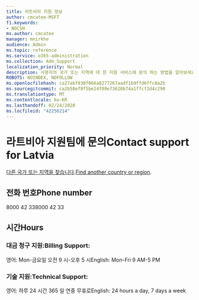 ```yaml
---
title: 라트비아 지원 정보
author: cmcatee-MSFT
f1.keywords:
- NOCSH
ms.author: cmcatee
manager: mnirkhe
audience: Admin
ms.topic: reference
ms.service: o365-administration
ms.collection: Adm_Support
localization_priority: Normal
description: 사용자의 국가 또는 지역에 대 한 지원 서비스에 문의 하는 방법을 알아보세요.
ROBOTS: NOINDEX, NOFOLLOW
ms.openlocfilehash: ca27abf830f066a8277267aadf1b9ffd6ffc8a2b
ms.sourcegitcommit: ca2b58ef8f5be24f09e73620b74a1ffcf2d4c290
ms.translationtype: MT
ms.contentlocale: ko-KR
ms.lasthandoff: 02/24/2020
ms.locfileid: "42256214"
---
```

# <a name="contact-support-for-latvia"></a><span data-ttu-id="cb344-103">라트비아 지원팀에 문의</span><span class="sxs-lookup"><span data-stu-id="cb344-103">Contact support for Latvia</span></span>

<span data-ttu-id="cb344-104">[다른 국가 또는 지역을 찾습니다](../contact-support-for-business-products.md).</span><span class="sxs-lookup"><span data-stu-id="cb344-104">[Find another country or region](../contact-support-for-business-products.md).</span></span>

## <a name="phone-number"></a><span data-ttu-id="cb344-105">전화 번호</span><span class="sxs-lookup"><span data-stu-id="cb344-105">Phone number</span></span>
<span data-ttu-id="cb344-106">8000 42 33</span><span class="sxs-lookup"><span data-stu-id="cb344-106">8000 42 33</span></span>

## <a name="hours"></a><span data-ttu-id="cb344-107">시간</span><span class="sxs-lookup"><span data-stu-id="cb344-107">Hours</span></span>
### <a name="billing-support"></a><span data-ttu-id="cb344-108">대금 청구 지원:</span><span class="sxs-lookup"><span data-stu-id="cb344-108">Billing Support:</span></span>

<span data-ttu-id="cb344-109">영어: Mon-금요일 오전 9 시-오후 5 시</span><span class="sxs-lookup"><span data-stu-id="cb344-109">English: Mon-Fri 9 AM-5 PM</span></span>

### <a name="technical-support"></a><span data-ttu-id="cb344-110">기술 지원:</span><span class="sxs-lookup"><span data-stu-id="cb344-110">Technical Support:</span></span>

<span data-ttu-id="cb344-111">영어: 하루 24 시간 365 일 연중 무휴로</span><span class="sxs-lookup"><span data-stu-id="cb344-111">English: 24 hours a day, 7 days a week</span></span>